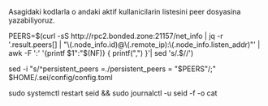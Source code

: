 Asagidaki kodlarla o andaki aktif kullanicilarin listesini peer dosyasina yazabiliyoruz.

PEERS=$(curl -sS http://rpc2.bonded.zone:21157/net_info | jq -r '.result.peers[] | "\(.node_info.id)@\(.remote_ip):\(.node_info.listen_addr)"' | awk -F ':' '{printf $1":"$(NF)} { printf(",") }'| sed 's/.$//')

sed -i "s/^persistent_peers *=.*/persistent_peers = \"$PEERS\"/;" $HOME/.sei/config/config.toml

sudo systemctl restart seid && sudo journalctl -u seid -f -o cat
